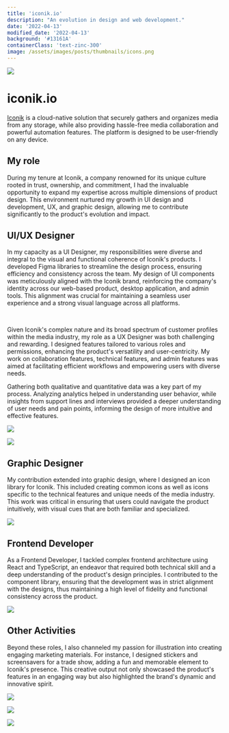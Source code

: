 ```yaml
---
title: 'iconik.io'
description: "An evolution in design and web development."
date: '2022-04-13'
modified_date: '2022-04-13'
background: '#13161A'
containerClass: 'text-zinc-300'
image: /assets/images/posts/thumbnails/icons.png
---
```


![](/assets/images/posts/design_system/003.png)


# iconik.io
[Iconik](http://www.iconik.io) is a cloud-native solution that securely gathers and organizes media from any storage, while also providing hassle-free media collaboration and powerful automation features. The platform is designed to be user-friendly on any device.

## My role

During my tenure at Iconik, a company renowned for its unique culture rooted in trust, ownership, and commitment, I had the invaluable opportunity to expand my expertise across multiple dimensions of product design. This environment nurtured my growth in UI design and development, UX, and graphic design, allowing me to contribute significantly to the product's evolution and impact.


## UI/UX Designer

In my capacity as a UI Designer, my responsibilities were diverse and integral to the visual and functional coherence of Iconik's products. I developed Figma libraries to streamline the design process, ensuring efficiency and consistency across the team. My design of UI components was meticulously aligned with the Iconik brand, reinforcing the company's identity across our web-based product, desktop application, and admin tools. This alignment was crucial for maintaining a seamless user experience and a strong visual language across all platforms.

<br/>

Given Iconik's complex nature and its broad spectrum of customer profiles within the media industry, my role as a UX Designer was both challenging and rewarding. I designed features tailored to various roles and permissions, enhancing the product's versatility and user-centricity. My work on collaboration features, technical features, and admin features was aimed at facilitating efficient workflows and empowering users with diverse needs.


Gathering both qualitative and quantitative data was a key part of my process. Analyzing analytics helped in understanding user behavior, while insights from support lines and interviews provided a deeper understanding of user needs and pain points, informing the design of more intuitive and effective features.

![](/assets/images/posts/design_system/iconik_agent.png)

![](/assets/images/posts/design_system/002.png)

## Graphic Designer

My contribution extended into graphic design, where I designed an icon library for Iconik. This included creating common icons as well as icons specific to the technical features and unique needs of the media industry. This work was critical in ensuring that users could navigate the product intuitively, with visual cues that are both familiar and specialized.

![](/assets/images/posts/design_system/001.png)

## Frontend Developer

As a Frontend Developer, I tackled complex frontend architecture using React and TypeScript, an endeavor that required both technical skill and a deep understanding of the product's design principles. I contributed to the component library, ensuring that the development was in strict alignment with the designs, thus maintaining a high level of fidelity and functional consistency across the product.

![](/assets/images/posts/design_system/iconik.png)

## Other Activities

Beyond these roles, I also channeled my passion for illustration into creating engaging marketing materials. For instance, I designed stickers and screensavers for a trade show, adding a fun and memorable element to Iconik's presence. This creative output not only showcased the product's features in an engaging way but also highlighted the brand's dynamic and innovative spirit.

![](/assets/images/posts/story_cloud/001.png)

![](/assets/images/posts/story_cloud/003.png)

![](/assets/images/posts/story_cloud/005.png)

